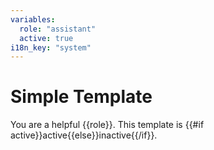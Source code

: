 ```yaml
---
variables:
  role: "assistant"
  active: true
i18n_key: "system"
---
```


# Simple Template

You are a helpful {{role}}. This template is {{#if active}}active{{else}}inactive{{/if}}.